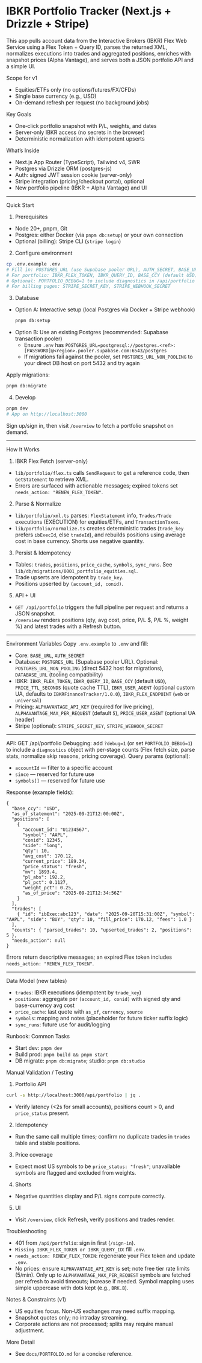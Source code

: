# IBKR Portfolio Tracker (Next.js + Drizzle + Stripe)

This app pulls account data from the Interactive Brokers (IBKR) Flex Web Service using a Flex Token + Query ID, parses the returned XML, normalizes executions into trades and aggregated positions, enriches with snapshot prices (Alpha Vantage), and serves both a JSON portfolio API and a simple UI.

Scope for v1
- Equities/ETFs only (no options/futures/FX/CFDs)
- Single base currency (e.g., USD)
- On-demand refresh per request (no background jobs)

Key Goals
- One‑click portfolio snapshot with P/L, weights, and dates
- Server‑only IBKR access (no secrets in the browser)
- Deterministic normalization with idempotent upserts

What’s Inside
- Next.js App Router (TypeScript), Tailwind v4, SWR
- Postgres via Drizzle ORM (postgres-js)
- Auth: signed JWT session cookie (server-only)
- Stripe integration (pricing/checkout portal), optional
- New portfolio pipeline (IBKR + Alpha Vantage) and UI

---

Quick Start
1) Prerequisites
- Node 20+, pnpm, Git
- Postgres: either Docker (via `pnpm db:setup`) or your own connection
- Optional (billing): Stripe CLI (`stripe login`)

2) Configure environment
```bash
cp .env.example .env
# Fill in: POSTGRES_URL (use Supabase pooler URL), AUTH_SECRET, BASE_URL
# For portfolio: IBKR_FLEX_TOKEN, IBKR_QUERY_ID, BASE_CCY (default USD)
# Optional: PORTFOLIO_DEBUG=1 to include diagnostics in /api/portfolio
# For billing pages: STRIPE_SECRET_KEY, STRIPE_WEBHOOK_SECRET
```

3) Database
- Option A: Interactive setup (local Postgres via Docker + Stripe webhook)
  ```bash
  pnpm db:setup
  ```
- Option B: Use an existing Postgres (recommended: Supabase transaction pooler)
  - Ensure `.env` has `POSTGRES_URL=postgresql://postgres.<ref>:[PASSWORD]@<region>.pooler.supabase.com:6543/postgres`
  - If migrations fail against the pooler, set `POSTGRES_URL_NON_POOLING` to your direct DB host on port 5432 and try again

Apply migrations:
```bash
pnpm db:migrate
```

4) Develop
```bash
pnpm dev
# App on http://localhost:3000
```

Sign up/sign in, then visit `/overview` to fetch a portfolio snapshot on demand.

---

How It Works
1) IBKR Flex Fetch (server-only)
- `lib/portfolio/flex.ts` calls `SendRequest` to get a reference code, then `GetStatement` to retrieve XML.
- Errors are surfaced with actionable messages; expired tokens set `needs_action: "RENEW_FLEX_TOKEN"`.

2) Parse & Normalize
- `lib/portfolio/xml.ts` parses: `FlexStatement` info, `Trades/Trade` executions (EXECUTION) for equities/ETFs, and `TransactionTaxes`.
- `lib/portfolio/normalize.ts` creates deterministic trades (`trade_key` prefers `ibExecId`, else `tradeId`), and rebuilds positions using average cost in base currency. Shorts use negative quantity.

3) Persist & Idempotency
- Tables: `trades`, `positions`, `price_cache`, `symbols`, `sync_runs`. See `lib/db/migrations/0001_portfolio_equities.sql`.
- Trade upserts are idempotent by `trade_key`.
- Positions upserted by `(account_id, conid)`.

5) API + UI
- `GET /api/portfolio` triggers the full pipeline per request and returns a JSON snapshot.
- `/overview` renders positions (qty, avg cost, price, P/L $, P/L %, weight %) and latest trades with a Refresh button.

---

Environment Variables
Copy `.env.example` to `.env` and fill:
- Core: `BASE_URL`, `AUTH_SECRET`
- Database: `POSTGRES_URL` (Supabase pooler URL). Optional: `POSTGRES_URL_NON_POOLING` (direct 5432 host for migrations), `DATABASE_URL` (tooling compatibility)
- IBKR: `IBKR_FLEX_TOKEN`, `IBKR_QUERY_ID`, `BASE_CCY` (default `USD`), `PRICE_TTL_SECONDS` (quote cache TTL), `IBKR_USER_AGENT` (optional custom UA, defaults to `IBKRFinanceTracker/1.0.0`), `IBKR_FLEX_ENDPOINT` (`web` or `universal`)
- Pricing: `ALPHAVANTAGE_API_KEY` (required for live pricing), `ALPHAVANTAGE_MAX_PER_REQUEST` (default `5`), `PRICE_USER_AGENT` (optional UA header)
- Stripe (optional): `STRIPE_SECRET_KEY`, `STRIPE_WEBHOOK_SECRET`

---

API: GET /api/portfolio
Debugging: add `?debug=1` (or set `PORTFOLIO_DEBUG=1`) to include a `diagnostics` object with per‑stage counts (Flex fetch size, parse stats, normalize skip reasons, pricing coverage).
Query params (optional):
- `accountId` — filter to a specific account
- `since` — reserved for future use
- `symbols[]` — reserved for future use

Response (example fields):
```jsonc
{
  "base_ccy": "USD",
  "as_of_statement": "2025-09-21T12:00:00Z",
  "positions": [
    {
      "account_id": "U1234567",
      "symbol": "AAPL",
      "conid": 12345,
      "side": "long",
      "qty": 10,
      "avg_cost": 170.12,
      "current_price": 189.34,
      "price_status": "fresh",
      "mv": 1893.4,
      "pl_abs": 192.2,
      "pl_pct": 0.1127,
      "weight_pct": 0.25,
      "as_of_price": "2025-09-21T12:34:56Z"
    }
  ],
  "trades": [
    { "id": "ibExec:abc123", "date": "2025-09-20T15:31:00Z", "symbol": "AAPL", "side": "BUY", "qty": 10, "fill_price": 170.12, "fees": 1.0 }
  ],
  "counts": { "parsed_trades": 10, "upserted_trades": 2, "positions": 5 },
  "needs_action": null
}
```

Errors return descriptive messages; an expired Flex token includes `needs_action: "RENEW_FLEX_TOKEN"`.

---

Data Model (new tables)
- `trades`: IBKR executions (idempotent by `trade_key`)
- `positions`: aggregate per `(account_id, conid)` with signed qty and base-currency avg cost
- `price_cache`: last quote with `as_of`, `currency`, `source`
- `symbols`: mapping and notes (placeholder for future ticker suffix logic)
- `sync_runs`: future use for audit/logging

Runbook: Common Tasks
- Start dev: `pnpm dev`
- Build prod: `pnpm build && pnpm start`
- DB migrate: `pnpm db:migrate`; studio: `pnpm db:studio`

Manual Validation / Testing
1) Portfolio API
```bash
curl -s http://localhost:3000/api/portfolio | jq .
```
- Verify latency (<2s for small accounts), positions count > 0, and `price_status` present.
2) Idempotency
- Run the same call multiple times; confirm no duplicate trades in `trades` table and stable positions.
3) Price coverage
- Expect most US symbols to be `price_status: "fresh"`; unavailable symbols are flagged and excluded from weights.
4) Shorts
- Negative quantities display and P/L signs compute correctly.
5) UI
- Visit `/overview`, click Refresh, verify positions and trades render.

Troubleshooting
- 401 from `/api/portfolio`: sign in first (`/sign-in`).
- `Missing IBKR_FLEX_TOKEN or IBKR_QUERY_ID`: fill `.env`.
- `needs_action: RENEW_FLEX_TOKEN`: regenerate your Flex token and update `.env`.
- No prices: ensure `ALPHAVANTAGE_API_KEY` is set; note free tier rate limits (5/min). Only up to `ALPHAVANTAGE_MAX_PER_REQUEST` symbols are fetched per refresh to avoid timeouts; increase if needed. Symbol mapping uses simple uppercase with dots kept (e.g., `BRK.B`).

Notes & Constraints (v1)
- US equities focus. Non‑US exchanges may need suffix mapping.
- Snapshot quotes only; no intraday streaming.
- Corporate actions are not processed; splits may require manual adjustment.

More Detail
- See `docs/PORTFOLIO.md` for a concise reference.
